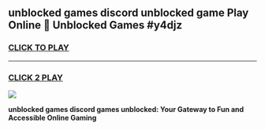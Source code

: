 
## unblocked games discord unblocked game Play Online 👋 Unblocked Games #y4djz
<h3>
<a href="https://premium.freeplayer.one?title=unblocked_games_discord&ref=21F">CLICK TO PLAY</a></h3>
<hr>

<h3>
<a href="https://premium.freeplayer.one?title=unblocked_games_discord&ref=21F">CLICK 2 PLAY</a>
  
</h3>

<a href="https://premium.freeplayer.one?title=unblocked_games_discord&ref=21F/"><img src="https://clearcache.store/games.png"></a>


**unblocked games discord games unblocked: Your Gateway to Fun and Accessible Online Gaming**
